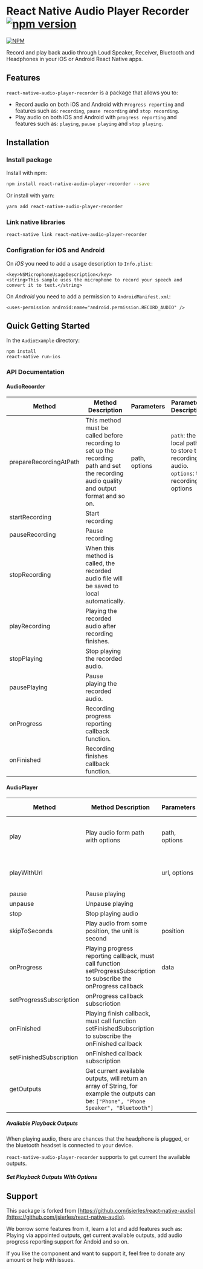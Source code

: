 # React Native Audio Player Recorder [![npm version](https://badge.fury.io/js/react-native-audio-player-recorder.svg)](http://badge.fury.io/js/react-native-audio-player-recorder)

[![NPM](https://nodei.co/npm/react-native-audio-player-recorder.png?downloads=true&downloadRank=true&stars=true)](https://nodei.co/npm/react-native-audio-player-recorder/)

Record and play back audio through Loud Speaker, Receiver, Bluetooth and Headphones in your iOS or Android React Native apps.

## Features
`react-native-audio-player-recorder` is a package that allows you to:

- Record audio on both iOS and Android with `Progress reporting` and features such as: `recording`, `pause recording` and `stop recording`.
- Play audio on both iOS and Android with `progress reporting` and features such as: `playing`, `pause playing` and `stop playing`.

## Installation

### Install package

Install with npm:

```bash
npm install react-native-audio-player-recorder --save
```

Or install with yarn:
```bash
yarn add react-native-audio-player-recorder
```

### Link native libraries

```bash
react-native link react-native-audio-player-recorder
```

### Configration for iOS and Android

On *iOS* you need to add a usage description to `Info.plist`:

```
<key>NSMicrophoneUsageDescription</key>
<string>This sample uses the microphone to record your speech and convert it to text.</string>
```

On *Android* you need to add a permission to `AndroidManifest.xml`:

```
<uses-permission android:name="android.permission.RECORD_AUDIO" />
```

## Quick Getting Started

In the `AudioExample` directory:

```
npm install
react-native run-ios
```

### API Documentation

#### AudioRecorder
| Method                 | Method Description                                                                                                                        | Parameters    | Parameters Description                                                            |
|------------------------|-------------------------------------------------------------------------------------------------------------------------------------------|---------------|-----------------------------------------------------------------------------------|
| prepareRecordingAtPath | This method must be called before recording to set up the recording path and set the recording audio quality and output format and so on. | path, options | `path`: the local path to store the recording audio. `options`: the recording options |
| startRecording         | Start recording                                                                                                                           |               |                                                                                   |
| pauseRecording         | Pause recording                                                                                                                           |               |                                                                                   |
| stopRecording          | When this method is called, the recorded audio file will be saved to local automatically.                                                 |               |                                                                                   |
| playRecording          | Playing the recorded audio after recording finishes.                                                                                      |               |                                                                                   |
| stopPlaying            | Stop playing the recorded audio.                                                                                                          |               |                                                                                   |
| pausePlaying           | Pause playing the recorded audio.                                                                                                         |               |                                                                                   |
| onProgress             | Recording progress reporting callback function.                                                                                           |               |                                                                                   |
| onFinished             | Recording finishes callback function.                                                                                                     |               |                                                                                   |



#### AudioPlayer

| Method                  | Method Description                                                                                                   | Parameters    | Parameters Description                              |
|-------------------------|----------------------------------------------------------------------------------------------------------------------|---------------|-----------------------------------------------------|
| play                    | Play audio form path with options                                                                                    | path, options | `path`: local audio path `options`: the playing options |
| playWithUrl             |                                                                                                                      | url, options  | `url`: audio url `options`: the playing options         |
| pause                   | Pause playing                                                                                                        |               |                                                     |
| unpause                 | Unpause playing                                                                                                      |               |                                                     |
| stop                    | Stop playing audio                                                                                                   |               |                                                     |
| skipToSeconds           | Play audio from some position, the unit is second                                                                    | position      | `position`: use second as unit                        |
| onProgress              | Playing progress reporting callback, must call function setProgressSubscription to subscribe the onProgress callback | data          |                                                     |
| setProgressSubscription | onProgress callback subscriotion                                                                                     |               |                                                     |
| onFinished              | Playing finish callback, must call function setFinishedSubscription to subscribe the onFinished callback             |               |                                                     |
| setFinishedSubscription | onFinished callback subscription                                                                                     |               |                                                     |
| getOutputs              | Get current available outputs, will return an array of String, for example the outputs can be: `["Phone", "Phone Speaker", "Bluetooth"]`  |               |                                                     |


##### Available Playback Outputs

When playing audio, there are chances that the headphone is plugged, or the bluetooth headset is connected to your device.

`react-native-audio-player-recorder` supports to get current the available outputs.



##### Set Playback Outputs With Options




## Support

This package is forked from [https://github.com/jsierles/react-native-audio](https://github.com/jsierles/react-native-audio).

We borrow some features from it, learn a lot and add features such as: Playing via appointed outputs, get current available outputs, add audio progress reporting support for Andoid and so on.

If you like the component and want to support it, feel free to donate any amount or help with issues.